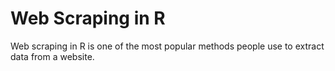 # Web Scraping in R

Web scraping in R is one of the most popular methods people use to extract data from a website.
